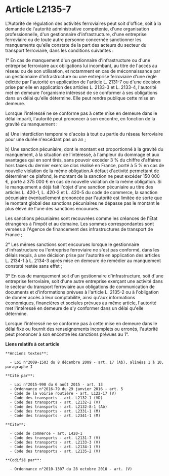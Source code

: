 # Article L2135-7

L'Autorité de régulation des activités ferroviaires peut soit d'office, soit à la demande de l'autorité administrative
compétente, d'une organisation professionnelle, d'un gestionnaire d'infrastructure, d'une entreprise ferroviaire ou de toute
autre personne concernée sanctionner les manquements qu'elle constate de la part des acteurs du secteur du transport
ferroviaire, dans les conditions suivantes : 

1° En cas de manquement d'un gestionnaire d'infrastructure ou d'une entreprise ferroviaire aux obligations lui incombant, au
titre de l'accès au réseau ou de son utilisation, et notamment en cas de méconnaissance par un gestionnaire d'infrastructure
ou une entreprise ferroviaire d'une règle édictée par l'autorité en application de l'article L. 2131-7 ou d'une décision
prise par elle en application des articles L. 2133-3 et L. 2133-4, l'autorité met en demeure l'organisme intéressé de se
conformer à ses obligations dans un délai qu'elle détermine. Elle peut rendre publique cette mise en demeure. 

Lorsque l'intéressé ne se conforme pas à cette mise en demeure dans le délai imparti, l'autorité peut prononcer à son
encontre, en fonction de la gravité du manquement : 

a) Une interdiction temporaire d'accès à tout ou partie du réseau ferroviaire pour une durée n'excédant pas un an ; 

b) Une sanction pécuniaire, dont le montant est proportionné à la gravité du manquement, à la situation de l'intéressé, à
l'ampleur du dommage et aux avantages qui en sont tirés, sans pouvoir excéder 3 % du chiffre d'affaires hors taxes du dernier
exercice clos réalisé en France, porté à 5 % en cas de nouvelle violation de la même obligation.A défaut d'activité
permettant de déterminer ce plafond, le montant de la sanction ne peut excéder 150 000 €, porté à 375 000 € en cas de
nouvelle violation de la même obligation. Si le manquement a déjà fait l'objet d'une sanction pécuniaire au titre des
articles L. 420-1, L. 420-2 et L. 420-5 du code de commerce, la sanction pécuniaire éventuellement prononcée par l'autorité
est limitée de sorte que le montant global des sanctions pécuniaires ne dépasse pas le montant le plus élevé de l'une des
sanctions encourues. 

Les sanctions pécuniaires sont recouvrées comme les créances de l'Etat étrangères à l'impôt et au domaine. Les sommes
correspondantes sont versées à l'Agence de financement des infrastructures de transport de France ; 

2° Les mêmes sanctions sont encourues lorsque le gestionnaire d'infrastructure ou l'entreprise ferroviaire ne s'est pas
conformé, dans les délais requis, à une décision prise par l'autorité en application des articles L. 2134-1 à L. 2134-3 après
mise en demeure de remédier au manquement constaté restée sans effet ; 

3° En cas de manquement soit d'un gestionnaire d'infrastructure, soit d'une entreprise ferroviaire, soit d'une autre
entreprise exerçant une activité dans le secteur du transport ferroviaire aux obligations de communication de documents et
d'informations prévues à l'article L. 2135-2 ou à l'obligation de donner accès à leur comptabilité, ainsi qu'aux informations
économiques, financières et sociales prévues au même article, l'autorité met l'intéressé en demeure de s'y conformer dans un
délai qu'elle détermine. 

Lorsque l'intéressé ne se conforme pas à cette mise en demeure dans le délai fixé ou fournit des renseignements incomplets ou
erronés, l'autorité peut prononcer à son encontre les sanctions prévues au 1°.

**Liens relatifs à cet article**

	**Anciens textes**:

	  - Loi n°2009-1503 du 8 décembre 2009 - art. 17 (Ab), alinéas 1 à 10, paragraphe I

	**Cité par**:

	  - Loi n°2015-990 du 6 août 2015 - art. 13
	  - Ordonnance n°2016-79 du 29 janvier 2016 - art. 5
	  - Code de la voirie routière - art. L122-17 (V)
	  - Code des transports - art. L2132-1 (VD)
	  - Code des transports - art. L2132-2 (V)
	  - Code des transports - art. L2132-8-1 (Ab)
	  - Code des transports - art. L2331-1 (M)
	  - Code des transports - art. L2341-1 (M)

	**Cite**:

	  - Code de commerce - art. L420-1
	  - Code des transports - art. L2131-7 (V)
	  - Code des transports - art. L2133-3 (V)
	  - Code des transports - art. L2134-1 (V)
	  - Code des transports - art. L2135-2 (V)

	**Codifié par**:

	  - Ordonnance n°2010-1307 du 28 octobre 2010 - art. (V)
